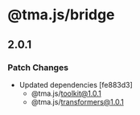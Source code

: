 # @tma.js/bridge

## 2.0.1

### Patch Changes

- Updated dependencies [fe883d3]
  - @tma.js/toolkit@1.0.1
  - @tma.js/transformers@1.0.1
